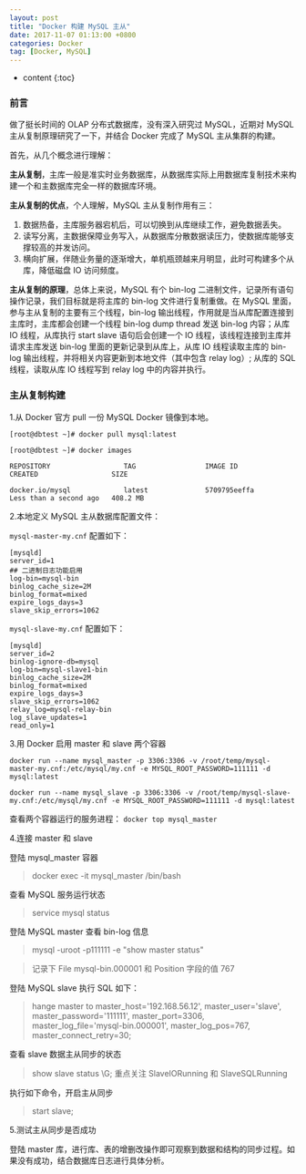 ```yaml
---
layout: post
title: "Docker 构建 MySQL 主从"
date: 2017-11-07 01:13:00 +0800 
categories: Docker 
tag: [Docker, MySQL]
---
```

* content
{:toc}

### 前言

做了挺长时间的 OLAP 分布式数据库，没有深入研究过 MySQL，近期对 MySQL 主从复制原理研究了一下，并结合 Docker 完成了 MySQL 主从集群的构建。

首先，从几个概念进行理解：

**主从复制**，主库一般是准实时业务数据库，从数据库实际上用数据库复制技术来构建一个和主数据库完全一样的数据库环境。

**主从复制的优点**，个人理解，MySQL 主从复制作用有三：

1. 数据热备，主库服务器宕机后，可以切换到从库继续工作，避免数据丢失。
2. 读写分离，主数据保障业务写入，从数据库分散数据读压力，使数据库能够支撑较高的并发访问。
3. 横向扩展，伴随业务量的逐渐增大，单机瓶颈越来月明显，此时可构建多个从库，降低磁盘 IO 访问频度。

<!-- more -->

**主从复制的原理**，总体上来说，MySQL 有个 bin-log 二进制文件，记录所有语句操作记录，我们目标就是将主库的 bin-log 文件进行复制重做。在 MySQL 里面，参与主从复制的主要有三个线程，bin-log 输出线程，作用就是当从库配置连接到主库时，主库都会创建一个线程 bin-log dump thread 发送 bin-log 内容；从库 IO 线程，从库执行 start slave 语句后会创建一个 IO 线程，该线程连接到主库并请求主库发送 bin-log 里面的更新记录到从库上，从库 IO 线程读取主库的 bin-log 输出线程，并将相关内容更新到本地文件（其中包含 relay log）; 从库的 SQL 线程，读取从库 IO 线程写到 relay log	 中的内容并执行。

### 主从复制构建

1.从 Docker 官方 pull 一份 MySQL Docker 镜像到本地。

```
[root@dbtest ~]# docker pull mysql:latest

[root@dbtest ~]# docker images

REPOSITORY                  TAG                 IMAGE ID            CREATED                  SIZE

docker.io/mysql             latest              5709795eeffa        Less than a second ago   408.2 MB

```

2.本地定义 MySQL 主从数据库配置文件：

`mysql-master-my.cnf` 配置如下：

```
[mysqld]
server_id=1
## 二进制日志功能启用
log-bin=mysql-bin  
binlog_cache_size=2M  
binlog_format=mixed  
expire_logs_days=3 
slave_skip_errors=1062

```

`mysql-slave-my.cnf` 配置如下：

```
[mysqld]
server_id=2 
binlog-ignore-db=mysql  
log-bin=mysql-slave1-bin  
binlog_cache_size=2M  
binlog_format=mixed  
expire_logs_days=3
slave_skip_errors=1062  
relay_log=mysql-relay-bin  
log_slave_updates=1  
read_only=1
```

3.用 Docker 启用 master 和 slave 两个容器

```
docker run --name mysql_master -p 3306:3306 -v /root/temp/mysql-master-my.cnf:/etc/mysql/my.cnf -e MYSQL_ROOT_PASSWORD=111111 -d mysql:latest

docker run --name mysql_slave -p 3306:3306 -v /root/temp/mysql-slave-my.cnf:/etc/mysql/my.cnf -e MYSQL_ROOT_PASSWORD=111111 -d mysql:latest

```

查看两个容器运行的服务进程： `docker top mysql_master `

4.连接 master 和 slave

登陆 mysql_master 容器

> docker exec -it mysql_master /bin/bash

查看 MySQL 服务运行状态

> service mysql status

登陆 MySQL master 查看 bin-log 信息

> mysql -uroot -p111111 -e "show master status"

> 记录下 File mysql-bin.000001 和 Position 字段的值 767

登陆 MySQL slave 执行 SQL 如下：

> hange master to master_host='192.168.56.12', master_user='slave', master_password='111111', master_port=3306, master_log_file='mysql-bin.000001', master_log_pos=767, master_connect_retry=30;

查看 slave 数据主从同步的状态

> show slave status \G;
> 重点关注 SlaveIORunning 和 SlaveSQLRunning

执行如下命令，开启主从同步

> start slave;

5.测试主从同步是否成功

登陆 master 库，进行库、表的增删改操作即可观察到数据和结构的同步过程。如果没有成功，结合数据库日志进行具体分析。
